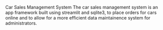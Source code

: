 Car Sales Management System 
The car sales management system is an app framework built using streamlit and sqlite3, to place orders for cars online and to allow for a more efficient data maintainence system for administrators.
